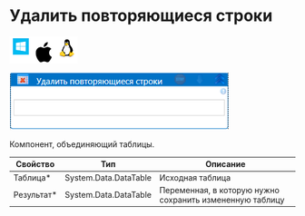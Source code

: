 # Удалить повторяющиеся строки

![](../../../../resources/activities/basic/data/data-tables/image-100-1-1-1-2-83.png)

![](../../../../resources/activities/basic/data/data-tables/удалить-повторяющиеся-строки-fixed.png)


Компонент, объединяющий таблицы.

| Свойство             | Тип                   | Описание                                      |
| -------------------- | --------------------- | --------------------------------------------- |
| Таблица\*            | System.Data.DataTable | Исходная таблица                              |
| Результат\*          | System.Data.DataTable | Переменная, в которую нужно сохранить измененную таблицу |

